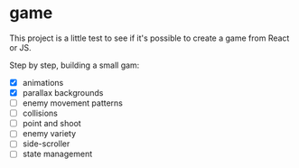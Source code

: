 # game

This project is a little test to see if it's possible to create a game from React or JS.

Step by step, building a small gam:

- [x] animations
- [x] parallax backgrounds
- [ ] enemy movement patterns
- [ ] collisions
- [ ] point and shoot
- [ ] enemy variety
- [ ] side-scroller
- [ ] state management